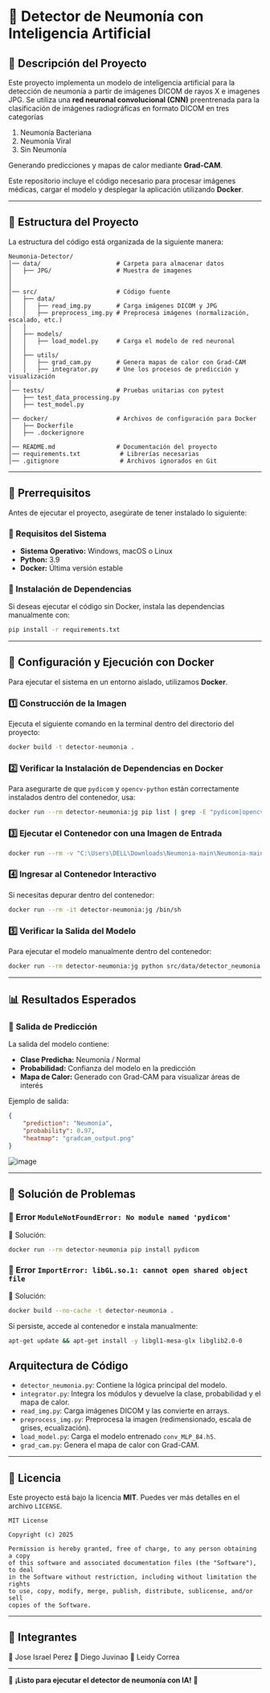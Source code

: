 
# 📌 Detector de Neumonía con Inteligencia Artificial

## 📝 Descripción del Proyecto
Este proyecto implementa un modelo de inteligencia artificial para la detección de neumonía a partir de imágenes DICOM de rayos X e imagenes JPG. Se utiliza una **red neuronal convolucional (CNN)** preentrenada  para la clasificación de imágenes radiográficas en formato DICOM en tres categorías 

1. Neumonía Bacteriana
2. Neumonía Viral
3. Sin Neumonía
  
Generando predicciones y mapas de calor mediante **Grad-CAM**.

Este repositorio incluye el código necesario para procesar imágenes médicas, cargar el modelo y desplegar la aplicación utilizando **Docker**.

---
## 📁 Estructura del Proyecto

La estructura del código está organizada de la siguiente manera:

```
Neumonia-Detector/
│── data/                     # Carpeta para almacenar datos
│   ├── JPG/                  # Muestra de imagenes
│
│
│── src/                      # Código fuente
│   ├── data/
│   │   ├── read_img.py       # Carga imágenes DICOM y JPG
│   │   ├── preprocess_img.py # Preprocesa imágenes (normalización, escalado, etc.)
│   │
│   ├── models/
│   │   ├── load_model.py     # Carga el modelo de red neuronal
│   │
│   ├── utils/
│   │   ├── grad_cam.py       # Genera mapas de calor con Grad-CAM
│   │   ├── integrator.py     # Une los procesos de predicción y visualización
│
│── tests/                    # Pruebas unitarias con pytest
│   ├── test_data_processing.py
│   ├── test_model.py
│
│── docker/                   # Archivos de configuración para Docker
│   ├── Dockerfile
│   ├── .dockerignore
│
│── README.md                 # Documentación del proyecto
│── requirements.txt           # Librerías necesarias
│── .gitignore                 # Archivos ignorados en Git
```

---

## 📌 Prerrequisitos

Antes de ejecutar el proyecto, asegúrate de tener instalado lo siguiente:

### **🔹 Requisitos del Sistema**
- **Sistema Operativo:** Windows, macOS o Linux
- **Python:** 3.9
- **Docker:** Última versión estable

### **🔹 Instalación de Dependencias**
Si deseas ejecutar el código sin Docker, instala las dependencias manualmente con:

```bash
pip install -r requirements.txt
```

---
## 🐳 Configuración y Ejecución con Docker

Para ejecutar el sistema en un entorno aislado, utilizamos **Docker**.

### **1️⃣ Construcción de la Imagen**
Ejecuta el siguiente comando en la terminal dentro del directorio del proyecto:
```bash
docker build -t detector-neumonia .
```

### **2️⃣ Verificar la Instalación de Dependencias en Docker**
Para asegurarte de que `pydicom` y `opencv-python` están correctamente instalados dentro del contenedor, usa:
```bash
docker run --rm detector-neumonia:jg pip list | grep -E "pydicom|opencv-python"
```

### **3️⃣ Ejecutar el Contenedor con una Imagen de Entrada**
```bash
docker run --rm -v "C:\Users\DELL\Downloads\Neumonia-main\Neumonia-main\JPG:/app/JPG" detector-neumonia --file "/app/JPG/person1710_bacteria_4526.jpeg"
```

### **4️⃣ Ingresar al Contenedor Interactivo**
Si necesitas depurar dentro del contenedor:
```bash
docker run --rm -it detector-neumonia:jg /bin/sh
```

### **5️⃣ Verificar la Salida del Modelo**
Para ejecutar el modelo manualmente dentro del contenedor:
```bash
docker run --rm detector-neumonia:jg python src/data/detector_neumonia.py
```

---

## 📊 Resultados Esperados

### 🔹 **Salida de Predicción**
La salida del modelo contiene:
- **Clase Predicha:** Neumonía / Normal
- **Probabilidad:** Confianza del modelo en la predicción
- **Mapa de Calor:** Generado con Grad-CAM para visualizar áreas de interés

Ejemplo de salida:
```json
{
    "prediction": "Neumonía",
    "probability": 0.97,
    "heatmap": "gradcam_output.png"
}
```
![image](https://github.com/user-attachments/assets/b4ea1fdf-9dbf-4ffd-8399-9bd186e37b1a)

---

## 🔧 Solución de Problemas

### **🔹 Error `ModuleNotFoundError: No module named 'pydicom'`**
📌 Solución:
```bash
docker run --rm detector-neumonia pip install pydicom
```

### **🔹 Error `ImportError: libGL.so.1: cannot open shared object file`**
📌 Solución:
```bash
docker build --no-cache -t detector-neumonia .
```
Si persiste, accede al contenedor e instala manualmente:
```bash
apt-get update && apt-get install -y libgl1-mesa-glx libglib2.0-0
```


## Arquitectura de Código

- `detector_neumonia.py`: Contiene la lógica principal del modelo.
- `integrator.py`: Integra los módulos y devuelve la clase, probabilidad y el mapa de calor.
- `read_img.py`: Carga imágenes DICOM y las convierte en arrays.
- `preprocess_img.py`: Preprocesa la imagen (redimensionado, escala de grises, ecualización).
- `load_model.py`: Carga el modelo entrenado `conv_MLP_84.h5`.
- `grad_cam.py`: Genera el mapa de calor con Grad-CAM.
---

## 📜 Licencia

Este proyecto está bajo la licencia **MIT**. Puedes ver más detalles en el archivo `LICENSE`.

```
MIT License

Copyright (c) 2025

Permission is hereby granted, free of charge, to any person obtaining a copy
of this software and associated documentation files (the "Software"), to deal
in the Software without restriction, including without limitation the rights
to use, copy, modify, merge, publish, distribute, sublicense, and/or sell
copies of the Software.
```

---
## 📩 Integrantes
📌 Jose Israel Perez
📌 Diego Juvinao
📌 Leidy Correa

---
🚀 **¡Listo para ejecutar el detector de neumonía con IA!** 🎯

